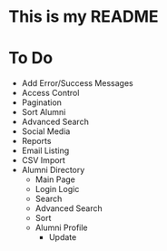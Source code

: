 # This is my README

# To Do 
- Add Error/Success Messages
- Access Control 
- Pagination
- Sort Alumni 
- Advanced Search 
- Social Media
- Reports
- Email Listing 
- CSV Import
- Alumni Directory
	- Main Page 
	- Login Logic 
	- Search 
	- Advanced Search 
	- Sort
	- Alumni Profile
		- Update
	
	
	
	
	
	











	
	


	

